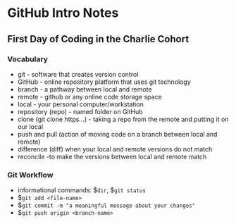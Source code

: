 # GitHub Intro Notes

## First Day of Coding in the Charlie Cohort

### Vocabulary
- git - software that creates version control
- GitHub - online repository platform that uses git technology
- branch - a pathway between local and remote
- remote  - github or any online code storage space
- local - your personal computer/workstation
- repository (repo) - named folder on GitHub
- clone (git clone https...) - taking a repo from the remote and putting it on our local
- push and pull (action of moving code on a branch between local and remote)
- difference (diff) when your local and remote versions do not match
- reconcile -to make the versions between local and remote match

### Git Workflow

- informational commands: $`dir`, $`git status`
- $`git add <file-name>`
- $`git commit -m "a meaningful message about your changes"`
- $`git push origin <branch-name>`
